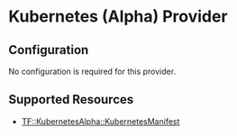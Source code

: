 # Kubernetes (Alpha) Provider

## Configuration

No configuration is required for this provider.

## Supported Resources

* [TF::KubernetesAlpha::KubernetesManifest](../resources/kubernetes-alpha/TF-KubernetesAlpha-Manifest/docs/README.md)